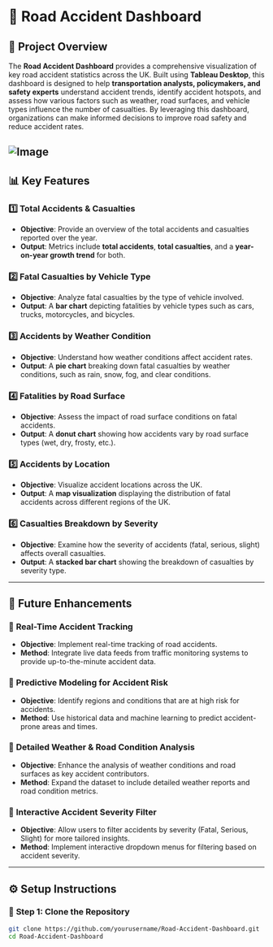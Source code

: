 # 🚗 **Road Accident Dashboard**

## 📌 **Project Overview**
The **Road Accident Dashboard** provides a comprehensive visualization of key road accident statistics across the UK. Built using **Tableau Desktop**, this dashboard is designed to help **transportation analysts, policymakers, and safety experts** understand accident trends, identify accident hotspots, and assess how various factors such as weather, road surfaces, and vehicle types influence the number of casualties. By leveraging this dashboard, organizations can make informed decisions to improve road safety and reduce accident rates.

![Image](https://github.com/user-attachments/assets/36ef7169-2429-443d-8efe-06da1fde289c)
---

## 📊 **Key Features**

### 1️⃣ **Total Accidents & Casualties**
- **Objective**: Provide an overview of the total accidents and casualties reported over the year.
- **Output**: Metrics include **total accidents**, **total casualties**, and a **year-on-year growth trend** for both.

### 2️⃣ **Fatal Casualties by Vehicle Type**
- **Objective**: Analyze fatal casualties by the type of vehicle involved.
- **Output**: A **bar chart** depicting fatalities by vehicle types such as cars, trucks, motorcycles, and bicycles.

### 3️⃣ **Accidents by Weather Condition**
- **Objective**: Understand how weather conditions affect accident rates.
- **Output**: A **pie chart** breaking down fatal casualties by weather conditions, such as rain, snow, fog, and clear conditions.

### 4️⃣ **Fatalities by Road Surface**
- **Objective**: Assess the impact of road surface conditions on fatal accidents.
- **Output**: A **donut chart** showing how accidents vary by road surface types (wet, dry, frosty, etc.).

### 5️⃣ **Accidents by Location**
- **Objective**: Visualize accident locations across the UK.
- **Output**: A **map visualization** displaying the distribution of fatal accidents across different regions of the UK.

### 6️⃣ **Casualties Breakdown by Severity**
- **Objective**: Examine how the severity of accidents (fatal, serious, slight) affects overall casualties.
- **Output**: A **stacked bar chart** showing the breakdown of casualties by severity type.

---

## 🚀 **Future Enhancements**

### 🔹 **Real-Time Accident Tracking**
- **Objective**: Implement real-time tracking of road accidents.
- **Method**: Integrate live data feeds from traffic monitoring systems to provide up-to-the-minute accident data.

### 🔹 **Predictive Modeling for Accident Risk**
- **Objective**: Identify regions and conditions that are at high risk for accidents.
- **Method**: Use historical data and machine learning to predict accident-prone areas and times.

### 🔹 **Detailed Weather & Road Condition Analysis**
- **Objective**: Enhance the analysis of weather conditions and road surfaces as key accident contributors.
- **Method**: Expand the dataset to include detailed weather reports and road condition metrics.

### 🔹 **Interactive Accident Severity Filter**
- **Objective**: Allow users to filter accidents by severity (Fatal, Serious, Slight) for more tailored insights.
- **Method**: Implement interactive dropdown menus for filtering based on accident severity.

---

## ⚙️ **Setup Instructions**

### 🔹 **Step 1: Clone the Repository**
```bash
git clone https://github.com/yourusername/Road-Accident-Dashboard.git
cd Road-Accident-Dashboard
